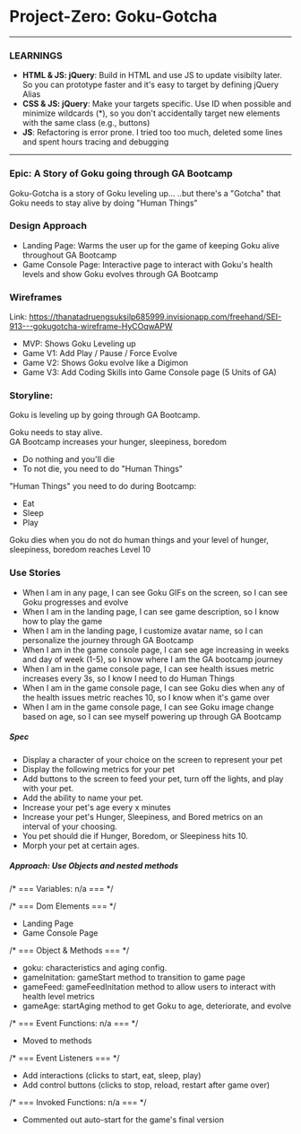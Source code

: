 # Project-Zero: Goku-Gotcha

-----------------------------------------------------

### LEARNINGS
- **HTML & JS: jQuery**: Build in HTML and use JS to update visibilty later.  So you can prototype faster and it's easy to target by defining jQuery Alias
- **CSS & JS: jQuery**: Make your targets specific.  Use ID when possible and minimize wildcards (*), so you don't accidentally target new elements with the same class (e.g., buttons)
- **JS**: Refactoring is error prone.  I tried too too much, deleted some lines and spent hours tracing and debugging

-----------------------------------------------------

### Epic: A Story of Goku going through GA Bootcamp
Goku-Gotcha is a story of Goku leveling up...
..but there's a "Gotcha" that Goku needs to stay alive by doing "Human Things"

### Design Approach
- Landing Page: Warms the user up for the game of keeping Goku alive throughout GA Bootcamp
- Game Console Page: Interactive page to interact with Goku's health levels and show Goku evolves through GA Bootcamp

### Wireframes
Link: https://thanatadruengsuksilp685999.invisionapp.com/freehand/SEI-913---gokugotcha-wireframe-HyCOqwAPW
- MVP: Shows Goku Leveling up
- Game V1: Add Play / Pause / Force Evolve
- Game V2: Shows Goku evolve like a Digimon
- Game V3: Add Coding Skills into Game Console page (5 Units of GA)

### Storyline: 
Goku is leveling up by going through GA Bootcamp.

Goku needs to stay alive.  
GA Bootcamp increases your hunger, sleepiness, boredom
- Do nothing and you'll die
- To not die, you need to do "Human Things"

"Human Things" you need to do during Bootcamp:
- Eat
- Sleep
- Play

Goku dies when you do not do human things and your level of hunger, sleepiness, boredom reaches Level 10

### Use Stories
- When I am in any page, I can see Goku GIFs on the screen, so I can see Goku progresses and evolve
- When I am in the landing page, I can see game description, so I know how to play the game
- When I am in the landing page, I customize avatar name, so I can personalize the journey through GA Bootcamp
- When I am in the game console page, I can see age increasing in weeks and day of week (1-5), so I know where I am the GA bootcamp journey
- When I am in the game console page, I can see health issues metric increases every 3s, so I know I need to do Human Things
- When I am in the game console page, I can see Goku dies when any of the health issues metric reaches 10, so I know when it's game over
- When I am in the game console page, I can see Goku image change based on age, so I can see myself powering up through GA Bootcamp

##### Spec
- Display a character of your choice on the screen to represent your pet
- Display the following metrics for your pet
- Add buttons to the screen to feed your pet, turn off the lights, and play with your pet.
- Add the ability to name your pet.
- Increase your pet's age every x minutes
- Increase your pet's Hunger, Sleepiness, and Bored metrics on an interval of your choosing.
- You pet should die if Hunger, Boredom, or Sleepiness hits 10.
- Morph your pet at certain ages.


##### Approach: Use Objects and nested methods

/* === Variables: n/a  === */

/* === Dom Elements  === */
- Landing Page
- Game Console Page

/* === Object & Methods  === */
- goku: characteristics and aging config.
- gameInitation: gameStart method to transition to game page
- gameFeed: gameFeedInitation method to allow users to interact with health level metrics
- gameAge: startAging method to get Goku to age, deteriorate, and evolve

/* === Event Functions: n/a  === */
- Moved to methods

/* === Event Listeners  === */
- Add interactions (clicks to start, eat, sleep, play)
- Add control buttons (clicks to stop, reload, restart after game over)

/* === Invoked Functions: n/a === */
- Commented out auto-start for the game's final version
